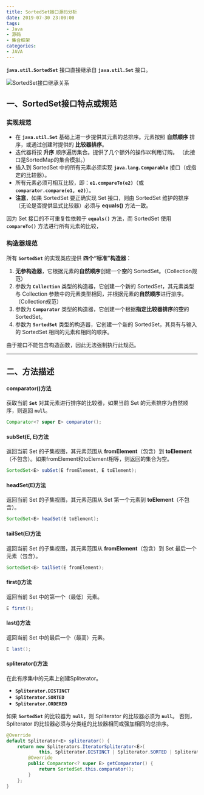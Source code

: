 ```yaml
---
title: SortedSet接口源码分析
date: 2019-07-30 23:00:00
tags:
- Java
- 源码
- 集合框架
categories:
- JAVA
---
```


**`java.util.SortedSet`** 接口直接继承自 **`java.util.Set`** 接口。

![SortedSet接口继承关系](/images/javase/SortedSet-source-analysis/SortedSet1.png "SortedSet接口继承关系")

<!-- more -->

## 一、SortedSet接口特点或规范

### 实现规范

- 在 **`java.util.Set`** 基础上进一步提供其元素的总排序。元素按照 **自然顺序** 排序，或通过创建时提供的 **比较器排序**。
- 迭代器将按 **升序** 顺序遍历集合。提供了几个额外的操作以利用订购。 （此接口是SortedMap的集合模拟。）
- 插入到 SortedSet 中的所有元素必须实现 **`java.lang.Comparable`** 接口（或指定的比较器）。
- 所有元素必须可相互比较，即：**`e1.compareTo(e2)`**（或 **`comparator.compare(e1, e2)`**）。
- **注意**，如果 SortedSet 要正确实现 Set 接口，则由 SortedSet 维护的排序（无论是否提供显式比较器）必须与 **equals()** 方法一致。

因为 Set 接口的不可重复性依赖于 **`equals()`** 方法，而 SortedSet 使用 **`compareTo()`** 方法进行所有元素的比较，

### 构造器规范

所有 **`SortedSet`** 的实现类应提供 **四个“标准”构造器**：

1. **无参构造器**，它根据元素的**自然顺序**创建一个**空**的 SortedSet。（Collection规范）
2. 参数为 **`Collection`** 类型的构造器，它创建一个新的 SortedSet，其元素类型与 Collection 参数中的元素类型相同，并根据元素的**自然顺序**进行排序。（Collection规范）
3. 参数为 **`Comparator`** 类型的构造器，它创建一个根据**指定比较器排序**的**空**的 SortedSet。
4. 参数为 **`SortedSet`** 类型的构造器，它创建一个新的 SortedSet，其具有与输入的 SortedSet 相同的元素和相同的顺序。

由于接口不能包含构造函数，因此无法强制执行此规范。

---

## 二、方法描述

#### comparator()方法

获取当前 **`Set`** 对其元素进行排序的比较器，如果当前 Set 的元素排序为自然顺序，则返回 **`null`**。
```java
Comparator<? super E> comparator();
```

#### subSet(E, E)方法

返回当前 Set 的子集视图，其元素范围从 **fromElement**（包含）到 **toElement**（不包含）。如果fromElement和toElement相等，则返回的集合为空。
```java
SortedSet<E> subSet(E fromElement, E toElement);
```

#### headSet(E)方法

返回当前 Set 的子集视图，其元素范围从 Set 第一个元素到 **toElement**（不包含）。
```java
SortedSet<E> headSet(E toElement);
```

#### tailSet(E)方法

返回当前 Set 的子集视图，其元素范围从 **fromElement**（包含）到 Set 最后一个元素（包含）。
```java
SortedSet<E> tailSet(E fromElement);
```

#### first()方法

返回当前 Set 中的第一个（最低）元素。
```java
E first();
```

#### last()方法

返回当前 Set 中的最后一个（最高）元素。
```java
E last();
```

#### spliterator()方法

在此有序集中的元素上创建Spliterator。
- **`Spliterator.DISTINCT`**
- **`Spliterator.SORTED`**
- **`Spliterator.ORDERED`**

如果 **`SortedSet`** 的比较器为 **`null`**，则 Spliterator 的比较器必须为 **`null`**。
否则，Spliterator 的比较器必须与分类组的比较器相同或强加相同的总排序。
```java
@Override
default Spliterator<E> spliterator() {
    return new Spliterators.IteratorSpliterator<E>(
            this, Spliterator.DISTINCT | Spliterator.SORTED | Spliterator.ORDERED) {
        @Override
        public Comparator<? super E> getComparator() {
            return SortedSet.this.comparator();
        }
    };
}
```
